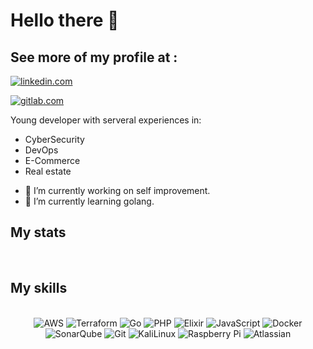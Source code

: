<div align="left">
 <h1>Hello there 👋</h1>


 <h2>See more of my profile at :</h2>
 <span style="display:inline;">

 <a href ="https://www.linkedin.com/in/jacques-maarek-384b23116/"><img src="https://img.shields.io/badge/linkedin-%230077B5.svg?&style=for-the-badge&logo=linkedin&logoColor=white" alt="linkedin.com"/></a>

 <a href="https://gitlab.com/JackMaarek"/><img src="https://img.shields.io/badge/gitlab-%23330f63.svg?&style=for-the-badge&logo=gitlab&logoColor=white" alt="gitlab.com" ></a>

 <p>Young developer with serveral experiences in:</p>
   <ul>
     <li>CyberSecurity</li>
     <li>DevOps</li>
     <li>E-Commerce</li>
     <li>Real estate</li>
   </ul>

 </span>

 - 🔭 I’m currently working on self improvement.
 - 🌱 I’m currently learning golang.

 <h2> My stats </h2>
 <div>
  <img alt="" src="https://github-readme-stats.vercel.app/api?username=JackMaarek&show_icons=true&theme=radical"/>

  <img alt="" src="https://github-readme-stats.vercel.app/api/top-langs/?username=JackMaarek&layout=compact&theme=radical&hide=javascript,html,css"/>
 </div>
</div>

<h2><b>My skills</b></h2>
<div align="center">
  <br />
  <img alt="AWS" src="https://img.shields.io/badge/aws-FF9900.svg?&style=for-the-badge&logo=amazon&logoColor=white"/>
  <img alt="Terraform" src="https://img.shields.io/badge/Terraform-ffffff.svg?&style=for-the-badge&logo=terraform&logoColor=purple"/>
  <img alt="Go" src="https://img.shields.io/badge/go-%2300ADD8.svg?&style=for-the-badge&logo=go&logoColor=white"/>
  <img alt="PHP" src="https://img.shields.io/badge/php-%23777BB4.svg?&style=for-the-badge&logo=php&logoColor=white"/>
  <img alt="Elixir" src="https://img.shields.io/badge/Elixir-553764.svg?&style=for-the-badge&logo=elixir&logoColor=white"/>
  <img alt="JavaScript" src="https://img.shields.io/badge/javascript-%23323330.svg?&style=for-the-badge&logo=javascript&logoColor=%23F7DF1E"/>
  <img alt="Docker" src="https://img.shields.io/badge/docker-%230db7ed.svg?&style=for-the-badge&logo=docker&logoColor=white"/>
  <img alt="SonarQube" src="https://img.shields.io/badge/SonarQube-4c9bd6.svg?&style=for-the-badge&logo=sonarqube&logoColor=white"/>
  <img alt="Git" src="https://img.shields.io/badge/git-%23F05033.svg?&style=for-the-badge&logo=git&logoColor=white"/>
  <img alt="KaliLinux" src="https://img.shields.io/badge/Kali_Linux-527d97.svg?&style=for-the-badge&logo=kali-linux&logoColor=white"/>
  <img alt="Raspberry Pi" src="https://img.shields.io/badge/-RaspberryPi-C51A4A?style=for-the-badge&logo=Raspberry-Pi"/>
  <img alt="Atlassian" src="https://img.shields.io/badge/JIRA_&_CONFLUENCE-004fc6.svg?&style=for-the-badge&logo=atlassian&logoColor=white"/>
</div>

